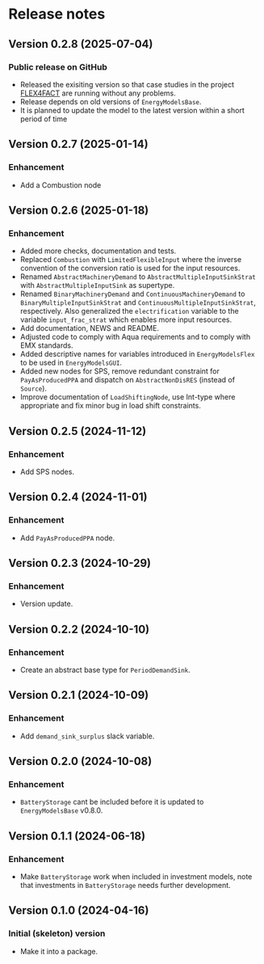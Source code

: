 # Release notes

## Version 0.2.8 (2025-07-04)

### Public release on GitHub

* Released the exisiting version so that case studies in the project [FLEX4FACT](https://flex4fact.eu/) are running without any problems.
* Release depends on old versions of `EnergyModelsBase`.
* It is planned to update the model to the latest version within a short period of time

## Version 0.2.7 (2025-01-14)

### Enhancement

* Add a Combustion node

## Version 0.2.6 (2025-01-18)

### Enhancement

* Added more checks, documentation and tests.
* Replaced `Combustion` with `LimitedFlexibleInput` where the inverse convention of the conversion ratio is used for the input resources.
* Renamed `AbstractMachineryDemand` to `AbstractMultipleInputSinkStrat` with `AbstractMultipleInputSink` as supertype.
* Renamed `BinaryMachineryDemand` and `ContinuousMachineryDemand` to `BinaryMultipleInputSinkStrat` and `ContinuousMultipleInputSinkStrat`, respectively.
  Also generalized the `electrification` variable to the variable `input_frac_strat` which enables more input resources.
* Add documentation, NEWS and README.
* Adjusted code to comply with Aqua requirements and to comply with EMX standards.
* Added descriptive names for variables introduced in `EnergyModelsFlex` to be used in `EnergyModelsGUI`.
* Added new nodes for SPS, remove redundant constraint for `PayAsProducedPPA` and dispatch on `AbstractNonDisRES` (instead of `Source`).
* Improve documentation of `LoadShiftingNode`, use Int-type where appropriate and fix minor bug in load shift constraints.

## Version 0.2.5 (2024-11-12)

### Enhancement

* Add SPS nodes.

## Version 0.2.4 (2024-11-01)

### Enhancement

* Add `PayAsProducedPPA` node.

## Version 0.2.3 (2024-10-29)

### Enhancement

* Version update.

## Version 0.2.2 (2024-10-10)

### Enhancement

* Create an abstract base type for `PeriodDemandSink`.

## Version 0.2.1 (2024-10-09)

### Enhancement

* Add `demand_sink_surplus` slack variable.

## Version 0.2.0 (2024-10-08)

### Enhancement

* `BatteryStorage` cant be included before it is updated to `EnergyModelsBase` v0.8.0.

## Version 0.1.1 (2024-06-18)

### Enhancement

* Make `BatteryStorage` work when included in investment models, note that investments in `BatteryStorage` needs further development.

## Version 0.1.0 (2024-04-16)

### Initial (skeleton) version

* Make it into a package.
